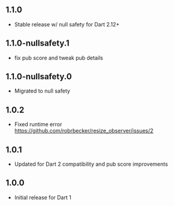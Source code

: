 ## 1.1.0

- Stable release w/ null safety for Dart 2.12+

## 1.1.0-nullsafety.1

- fix pub score and tweak pub details

## 1.1.0-nullsafety.0

- Migrated to null safety

## 1.0.2

- Fixed runtime error https://github.com/robrbecker/resize_observer/issues/2

## 1.0.1

- Updated for Dart 2 compatibility and pub score improvements

## 1.0.0 

- Initial release for Dart 1

